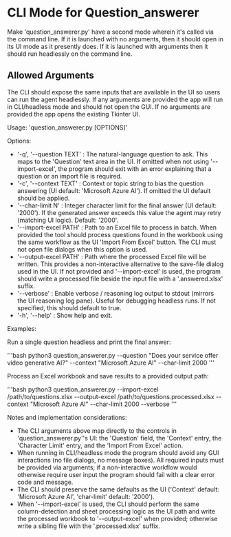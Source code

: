 # CLI Mode for Question_answerer

Make 'question_answerer.py' have a second mode wherein it's called via the command line. If it is launched with no arguments, then it should open in its UI mode as it presently does. If it is launched with arguments then it should run headlessly on the command line.

## Allowed Arguments

The CLI should expose the same inputs that are available in the UI so users can run the agent headlessly. If any arguments are provided the app will run in CLI/headless mode and should not open the GUI. If no arguments are provided the app opens the existing Tkinter UI.

Usage: 'question_answerer.py [OPTIONS]'

Options:

- '-q', '--question TEXT' : The natural-language question to ask. This maps to the 'Question' text area in the UI. If omitted when not using '--import-excel', the program should exit with an error explaining that a question or an import file is required.
- '-c', '--context TEXT' : Context or topic string to bias the question answering (UI default: 'Microsoft Azure AI'). If omitted the UI default should be applied.
- '--char-limit N' : Integer character limit for the final answer (UI default: '2000'). If the generated answer exceeds this value the agent may retry (matching UI logic). Default: '2000'.
- '--import-excel PATH' : Path to an Excel file to process in batch. When provided the tool should process questions found in the workbook using the same workflow as the UI 'Import From Excel' button. The CLI must not open file dialogs when this option is used.
- '--output-excel PATH' : Path where the processed Excel file will be written. This provides a non-interactive alternative to the save-file dialog used in the UI. If not provided and '--import-excel' is used, the program should write a processed file beside the input file with a '.answered.xlsx' suffix.
- '--verbose' : Enable verbose / reasoning log output to stdout (mirrors the UI reasoning log pane). Useful for debugging headless runs. If not specified, this should default to true.
- '-h', '--help' : Show help and exit.

Examples:

Run a single question headless and print the final answer:

'''bash
python3 question_answerer.py --question "Does your service offer video generative AI?" --context "Microsoft Azure AI" --char-limit 2000
'''

Process an Excel workbook and save results to a provided output path:

'''bash
python3 question_answerer.py --import-excel /path/to/questions.xlsx --output-excel /path/to/questions.processed.xlsx --context "Microsoft Azure AI" --char-limit 2000 --verbose
'''

Notes and implementation considerations:

- The CLI arguments above map directly to the controls in 'question_answerer.py''s UI: the 'Question' field, the 'Context' entry, the 'Character Limit' entry, and the 'Import From Excel' action.
- When running in CLI/headless mode the program should avoid any GUI interactions (no file dialogs, no message boxes). All required inputs must be provided via arguments; if a non-interactive workflow would otherwise require user input the program should fail with a clear error code and message.
- The CLI should preserve the same defaults as the UI ('Context' default: 'Microsoft Azure AI', 'char-limit' default: '2000').
- When '--import-excel' is used, the CLI should perform the same column-detection and sheet processing logic as the UI path and write the processed workbook to '--output-excel' when provided; otherwise write a sibling file with the '.processed.xlsx' suffix.
